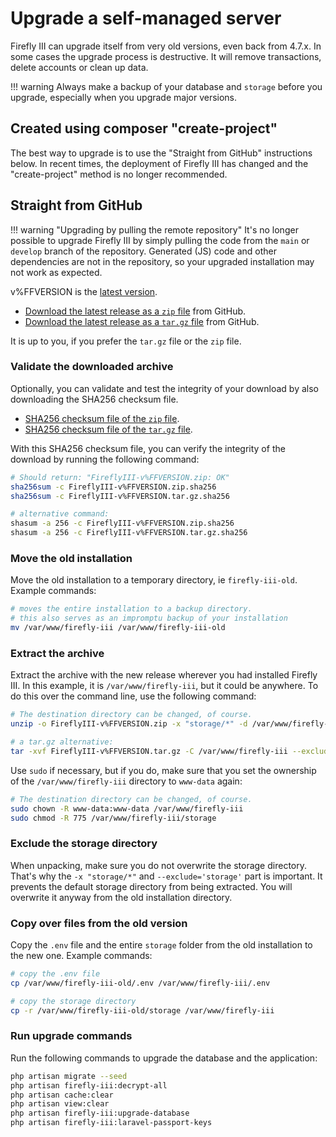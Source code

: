 # Upgrade a self-managed server

Firefly III can upgrade itself from very old versions, even back from 4.7.x. In some cases the upgrade process is destructive. It will remove transactions, delete accounts or clean up data.

!!! warning
    Always make a backup of your database and `storage` before you upgrade, especially when you upgrade major versions.

## Created using composer "create-project"

The best way to upgrade is to use the "Straight from GitHub" instructions below. In recent times, the deployment of Firefly III has changed and the "create-project" method is no longer recommended. 

## Straight from GitHub

!!! warning "Upgrading by pulling the remote repository"
    It's no longer possible to upgrade Firefly III by simply pulling the code from the `main` or `develop` branch of the repository. Generated (JS) code and other dependencies are not in the repository, so your upgraded installation may not work as expected.

v%FFVERSION is the [latest version](https://version.firefly-iii.org/).

- [Download the latest release as a `zip` file](https://github.com/firefly-iii/firefly-iii/releases/download/v%FFVERSION/FireflyIII-v%FFVERSION.zip) from GitHub.
- [Download the latest release as a `tar.gz` file](https://github.com/firefly-iii/firefly-iii/releases/download/v%FFVERSION/FireflyIII-v%FFVERSION.tar.gz) from GitHub.

It is up to you, if you prefer the `tar.gz` file or the `zip` file.

### Validate the downloaded archive

Optionally, you can validate and test the integrity of your download by also downloading the SHA256 checksum file.

- [SHA256 checksum file of the `zip` file](https://github.com/firefly-iii/firefly-iii/releases/download/v%FFVERSION/FireflyIII-v%FFVERSION.zip.sha256).
- [SHA256 checksum file of the `tar.gz` file](https://github.com/firefly-iii/firefly-iii/releases/download/v%FFVERSION/FireflyIII-v%FFVERSION.tar.gz.sha256).

With this SHA256 checksum file, you can verify the integrity of the download by running the following command:

```bash
# Should return: "FireflyIII-v%FFVERSION.zip: OK"
sha256sum -c FireflyIII-v%FFVERSION.zip.sha256
sha256sum -c FireflyIII-v%FFVERSION.tar.gz.sha256

# alternative command:
shasum -a 256 -c FireflyIII-v%FFVERSION.zip.sha256
shasum -a 256 -c FireflyIII-v%FFVERSION.tar.gz.sha256
```

### Move the old installation

Move the old installation to a temporary directory, ie `firefly-iii-old`. Example commands:

```bash 
# moves the entire installation to a backup directory.
# this also serves as an impromptu backup of your installation
mv /var/www/firefly-iii /var/www/firefly-iii-old
```

### Extract the archive

Extract the archive with the new release wherever you had installed Firefly III. In this example, it is `/var/www/firefly-iii`, but it could be anywhere. To do this over the command line, use the following command:

```bash
# The destination directory can be changed, of course.
unzip -o FireflyIII-v%FFVERSION.zip -x "storage/*" -d /var/www/firefly-iii

# a tar.gz alternative:
tar -xvf FireflyIII-v%FFVERSION.tar.gz -C /var/www/firefly-iii --exclude='storage'
```

Use `sudo` if necessary, but if you do, make sure that you set the ownership of the `/var/www/firefly-iii` directory to `www-data` again:

```bash
# The destination directory can be changed, of course.
sudo chown -R www-data:www-data /var/www/firefly-iii
sudo chmod -R 775 /var/www/firefly-iii/storage
```

### Exclude the storage directory

When unpacking, make sure you do not overwrite the storage directory. That's why the `-x "storage/*"` and `--exclude='storage'` part is important. It prevents the default storage directory from being extracted. You will overwrite it anyway from the old installation directory.

### Copy over files from the old version

Copy the `.env` file and the entire `storage` folder from the old installation to the new one. Example commands:

```bash
# copy the .env file
cp /var/www/firefly-iii-old/.env /var/www/firefly-iii/.env

# copy the storage directory
cp -r /var/www/firefly-iii-old/storage /var/www/firefly-iii
```

### Run upgrade commands

Run the following commands to upgrade the database and the application:

```bash
php artisan migrate --seed
php artisan firefly-iii:decrypt-all
php artisan cache:clear
php artisan view:clear
php artisan firefly-iii:upgrade-database
php artisan firefly-iii:laravel-passport-keys
```
